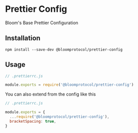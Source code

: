 # Prettier Config

Bloom's Base Prettier Configuration

## Installation

```
npm install --save-dev @bloomprotocol/prettier-config
```

## Usage

```js
// .prettierrc.js

module.exports = require('@bloomprotocol/prettier-config')
```

You can also extend from the config like this

```js
// .prettierrc.js

module.exports = {
  ...require('@bloomprotocol/prettier-config'),
  bracketSpacing: true,
}
```
